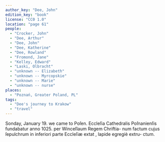 ```yaml
---
author_key: "Dee, John"
edition_key: "book"
license: "CC0 1.0"
location: "page 61"
people:
  - "Crocker, John"
  - "Dee, Arthur"
  - "Dee, John"
  - "Dee, Katherine"
  - "Dee, Rowland"
  - "Fromond, Jane"
  - "Kelley, Edward"
  - "Laski, Olbracht"
  - "unknown -- Elizabeth"
  - "unknown -- Myrcopskie"
  - "unknown -- Marie"
  - "unknown -- nurse"
places:
  - "Poznań, Greater Poland, PL"
tags:
  - "Dee's journey to Krakow"
  - "travel"
---
```

  Sonday, January 19.  we came to Poſen.
     Eccleſia Cathedralis Poſnanienſis fundabatur anno 1025. per Winceſlaum Regem Chriftia-
          num factum cujus ſepulchrum in inferiori parte Eccleſiæ extat , lapide egregiè extru-
          ctum.

